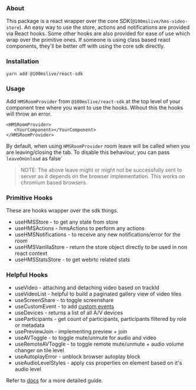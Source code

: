 ### About

This package is a react wrapper over the core SDK(`@100mslive/hms-video-store`). 
An easy way to use the store, actions and notifications are provided via
React hooks. 
Some other hooks are also provided for ease of use which wrap
over the primitive ones.
If someone is using class based react components, they'll be better off
with using the core sdk directly.

### Installation

```
yarn add @100mslive/react-sdk
```

### Usage
Add `HMSRoomProvider` from `@100mslive/react-sdk` at the top level of your component tree where you want to use the hooks. Wihout this the hooks will throw an error.

```
<HMSRoomProvider>
   <YourComponent></YourComponent>
</HMSRoomProvider>
```

By default, when using `HMSRoomProvider` room leave will be called when you are leaving/closing the tab.
To disable this behaviour, you can pass `leaveOnUnload` as false`

> NOTE: The above leave might or might not be successfully sent to server as it depends on the browser implementation. This works on chromium based browsers.



### Primitive Hooks

These are hooks wrapper over the sdk things.

- useHMSStore - to get any state from store
- useHMSActions - hmsActions to perform any actions
- useHMSNotifications - to receive any new notifications/error for the room
- useHMSVanillaStore - return the store object directly to be used in non react context
- useHMSStatsStore - to get webrtc related stats


### Helpful Hooks

- useVideo - attaching and detaching video based on trackId
- useVideoList - helpful to build a paginated gallery view of video tiles
- useScreenShare - to toggle screenshare
- useCustomEvent - to add [custom events](https://www.100ms.live/docs/javascript/v2/features/chat#custom-events)
- useDevices - returns a list of all A/V devices
- useParticipants - get count of participants, participants filtered by role or metadata
- usePreviewJoin - implementing preview + join
- useAVToggle - to toggle mute/unmute for audio and video
- useRemoteAVToggle - to toggle remote mute/unmute + audio volume changer on tile level
- useAutoplayError - unblock browser autoplay block
- useAudioLevelStyles - apply css properties on element based on it's audio level

Refer to [docs](https://www.100ms.live/docs/javascript/v2/quickstart/react-quickstart) for a more detailed guide. 
